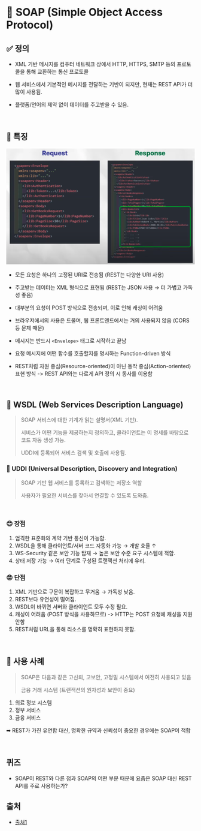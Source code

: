 # 🧼 SOAP (Simple Object Access Protocol)

## ✅ 정의

- XML 기반 메시지를 컴퓨터 네트워크 상에서 HTTP, HTTPS, SMTP 등의 프로토콜을 통해 교환하는 통신 프로토콜

- 웹 서비스에서 기본적인 메시지를 전달하는 기반이 되지만, 현재는 REST API가 더 많이 사용됨.

- 플랫폼/언어의 제약 없이 데이터를 주고받을 수 있음.

<br/>

## 🌟 특징

![soap](./img/11_network_soap/soap_req_res.png)

- 모든 요청은 하나의 고정된 URI로 전송됨 (REST는 다양한 URI 사용)

- 주고받는 데이터는 XML 형식으로 표현됨 (REST는 JSON 사용 → 더 가볍고 가독성 좋음)

- 대부분의 요청이 POST 방식으로 전송되며, 이로 인해 캐싱이 어려움

- 브라우저에서의 사용은 드물며, 웹 프론트엔드에서는 거의 사용되지 않음 (CORS 등 문제 때문)

- 메시지는 반드시 `<Envelope>` 태그로 시작하고 끝남

- 요청 메시지에 어떤 함수를 호출할지를 명시하는 Function-driven 방식

- REST처럼 자원 중심(Resource-oriented)이 아닌 동작 중심(Action-oriented) 표현 방식 -> REST API와는 다르게 API 정의 시 동사를 이용함

<br/>

## 📄 WSDL (Web Services Description Language)

> SOAP 서비스에 대한 기계가 읽는 설명서(XML 기반).
>
> 서비스가 어떤 기능을 제공하는지 정의하고, 클라이언트는 이 명세를 바탕으로 코드 자동 생성 가능.
>
> UDDI에 등록되어 서비스 검색 및 호출에 사용됨.

### 💽 UDDI (Universal Description, Discovery and Integration)

> SOAP 기반 웹 서비스를 등록하고 검색하는 저장소 역할
>
> 사용자가 필요한 서비스를 찾아서 연결할 수 있도록 도와줌.

<br/>

### 😊 장점

1. 엄격한 표준화와 계약 기반 통신이 가능함.
2. WSDL을 통해 클라이언트/서버 코드 자동화 가능 → 개발 효율 ↑
3. WS-Security 같은 보안 기능 탑재 → 높은 보안 수준 요구 시스템에 적합.
4. 상태 저장 가능 → 여러 단계로 구성된 트랜잭션 처리에 유리.

### 😡 단점

1. XML 기반으로 구문이 복잡하고 무거움 → 가독성 낮음.
2. REST보다 유연성이 떨어짐.
3. WSDL이 바뀌면 서버와 클라이언트 모두 수정 필요.
4. 캐싱이 어려움 (POST 방식을 사용하므로) -> HTTP는 POST 요청에 캐싱을 지원안함
5. REST처럼 URL을 통해 리소스를 명확히 표현하지 못함.

<br/>

## 🏦 사용 사례

> SOAP은 다음과 같은 고신뢰, 고보안, 고정밀 시스템에서 여전히 사용되고 있음
>
> 금융 거래 시스템 (트랜잭션의 원자성과 보안이 중요)

1. 의료 정보 시스템
2. 정부 서비스
3. 금융 서비스

➡ REST가 가진 유연함 대신, 명확한 규약과 신뢰성이 중요한 경우에는 SOAP이 적합

<br/>

## 퀴즈

- SOAP이 REST와 다른 점과 SOAP의 어떤 부분 때문에 요즘은 SOAP 대신 REST API를 주로 사용하는가?

## 출처

- [출처1](https://www.youtube.com/watch?v=5o1IiHuUxPk)

